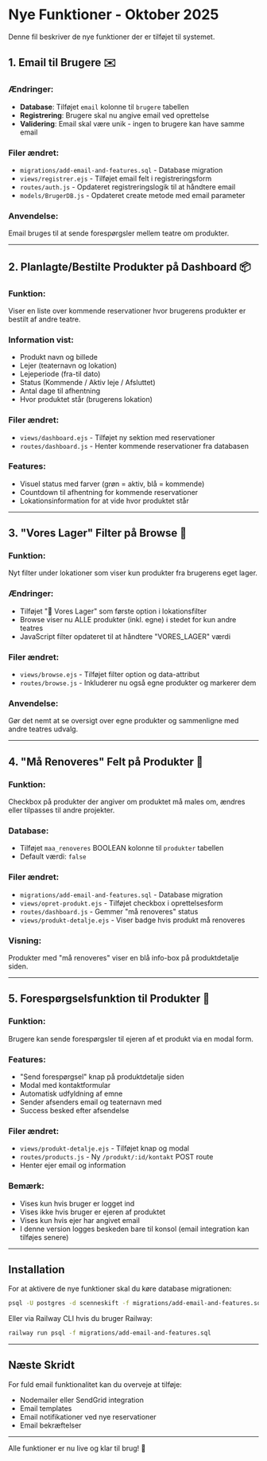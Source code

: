 # Nye Funktioner - Oktober 2025

Denne fil beskriver de nye funktioner der er tilføjet til systemet.

## 1. Email til Brugere ✉️

### Ændringer:
- **Database**: Tilføjet `email` kolonne til `brugere` tabellen
- **Registrering**: Brugere skal nu angive email ved oprettelse
- **Validering**: Email skal være unik - ingen to brugere kan have samme email

### Filer ændret:
- `migrations/add-email-and-features.sql` - Database migration
- `views/registrer.ejs` - Tilføjet email felt i registreringsform
- `routes/auth.js` - Opdateret registreringslogik til at håndtere email
- `models/BrugerDB.js` - Opdateret create metode med email parameter

### Anvendelse:
Email bruges til at sende forespørgsler mellem teatre om produkter.

---

## 2. Planlagte/Bestilte Produkter på Dashboard 📦

### Funktion:
Viser en liste over kommende reservationer hvor brugerens produkter er bestilt af andre teatre.

### Information vist:
- Produkt navn og billede
- Lejer (teaternavn og lokation)
- Lejeperiode (fra-til dato)
- Status (Kommende / Aktiv leje / Afsluttet)
- Antal dage til afhentning
- Hvor produktet står (brugerens lokation)

### Filer ændret:
- `views/dashboard.ejs` - Tilføjet ny sektion med reservationer
- `routes/dashboard.js` - Henter kommende reservationer fra databasen

### Features:
- Visuel status med farver (grøn = aktiv, blå = kommende)
- Countdown til afhentning for kommende reservationer
- Lokationsinformation for at vide hvor produktet står

---

## 3. "Vores Lager" Filter på Browse 🏢

### Funktion:
Nyt filter under lokationer som viser kun produkter fra brugerens eget lager.

### Ændringer:
- Tilføjet "🏢 Vores Lager" som første option i lokationsfilter
- Browse viser nu ALLE produkter (inkl. egne) i stedet for kun andre teatres
- JavaScript filter opdateret til at håndtere "VORES_LAGER" værdi

### Filer ændret:
- `views/browse.ejs` - Tilføjet filter option og data-attribut
- `routes/browse.js` - Inkluderer nu også egne produkter og markerer dem

### Anvendelse:
Gør det nemt at se oversigt over egne produkter og sammenligne med andre teatres udvalg.

---

## 4. "Må Renoveres" Felt på Produkter 🎨

### Funktion:
Checkbox på produkter der angiver om produktet må males om, ændres eller tilpasses til andre projekter.

### Database:
- Tilføjet `maa_renoveres` BOOLEAN kolonne til `produkter` tabellen
- Default værdi: `false`

### Filer ændret:
- `migrations/add-email-and-features.sql` - Database migration
- `views/opret-produkt.ejs` - Tilføjet checkbox i oprettelsesform
- `routes/dashboard.js` - Gemmer "må renoveres" status
- `views/produkt-detalje.ejs` - Viser badge hvis produkt må renoveres

### Visning:
Produkter med "må renoveres" viser en blå info-box på produktdetalje siden.

---

## 5. Forespørgselsfunktion til Produkter 💬

### Funktion:
Brugere kan sende forespørgsler til ejeren af et produkt via en modal form.

### Features:
- "Send forespørgsel" knap på produktdetalje siden
- Modal med kontaktformular
- Automatisk udfyldning af emne
- Sender afsenders email og teaternavn med
- Success besked efter afsendelse

### Filer ændret:
- `views/produkt-detalje.ejs` - Tilføjet knap og modal
- `routes/products.js` - Ny `/produkt/:id/kontakt` POST route
- Henter ejer email og information

### Bemærk:
- Vises kun hvis bruger er logget ind
- Vises ikke hvis bruger er ejeren af produktet
- Vises kun hvis ejer har angivet email
- I denne version logges beskeden bare til konsol (email integration kan tilføjes senere)

---

## Installation

For at aktivere de nye funktioner skal du køre database migrationen:

```bash
psql -U postgres -d scenneskift -f migrations/add-email-and-features.sql
```

Eller via Railway CLI hvis du bruger Railway:

```bash
railway run psql -f migrations/add-email-and-features.sql
```

---

## Næste Skridt

For fuld email funktionalitet kan du overveje at tilføje:
- Nodemailer eller SendGrid integration
- Email templates
- Email notifikationer ved nye reservationer
- Email bekræftelser

---

Alle funktioner er nu live og klar til brug! 🎉
